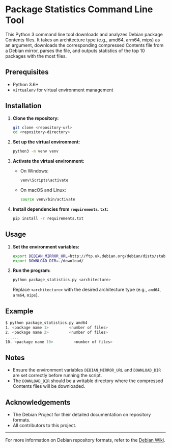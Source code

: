 # Package Statistics Command Line Tool

This Python 3 command line tool downloads and analyzes Debian package Contents files. It takes an architecture type (e.g., amd64, arm64, mips) as an argument, downloads the corresponding compressed Contents file from a Debian mirror, parses the file, and outputs statistics of the top 10 packages with the most files.

## Prerequisites

- Python 3.6+
- `virtualenv` for virtual environment management

## Installation

1. **Clone the repository:**

    ```bash
    git clone <repository-url>
    cd <repository-directory>
    ```

2. **Set up the virtual environment:**

    ```bash
    python3 -m venv venv
    ```

3. **Activate the virtual environment:**

    - On Windows:

        ```bash
        venv\Scripts\activate
        ```

    - On macOS and Linux:

        ```bash
        source venv/bin/activate
        ```

4. **Install dependencies from `requirements.txt`:**

    ```bash
    pip install -r requirements.txt
    ```

## Usage

1. **Set the environment variables:**

    ```bash
    export DEBIAN_MIRROR_URL=http://ftp.uk.debian.org/debian/dists/stable/main/
    export DOWNLOAD_DIR=./download/
    ```

2. **Run the program:**

    ```bash
    python package_statistics.py <architecture>
    ```

    Replace `<architecture>` with the desired architecture type (e.g., `amd64`, `arm64`, `mips`).

## Example

```bash
$ python package_statistics.py amd64
1. <package name 1>         <number of files>
2. <package name 2>         <number of files>
......
10. <package name 10>         <number of files>
```

## Notes

- Ensure the environment variables `DEBIAN_MIRROR_URL` and `DOWNLOAD_DIR` are set correctly before running the script.
- The `DOWNLOAD_DIR` should be a writable directory where the compressed Contents files will be downloaded.

## Acknowledgements

- The Debian Project for their detailed documentation on repository formats.
- All contributors to this project.

---

For more information on Debian repository formats, refer to the [Debian Wiki](https://wiki.debian.org/RepositoryFormat#A.22Contents.22_indices).
